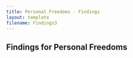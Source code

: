 ```yaml
---
title: Personal Freedoms - Findings
layout: template
filename: Findings3
--- 
```


## Findings for Personal Freedoms
